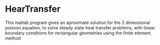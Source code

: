 # HearTransfer
This matlab program gives an aproximate solution for the 2 dimensional poisson equation, to solve steady state heat transfer problems, with linear boundary conditions for rectangular geometries using the finite element method

